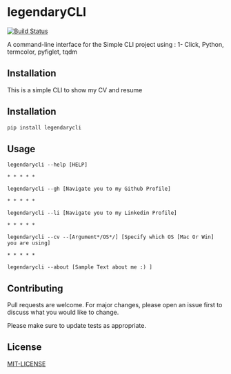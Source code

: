 # legendaryCLI

[![Build Status](https://travis-ci.org/derrod/legendary.svg?branch=master)](https://travis-ci.org/derrod/legendary)

A command-line interface for the Simple CLI project using :
  1- Click, Python, termcolor, pyfiglet, tqdm


## Installation

This is a simple CLI to show my CV and resume



## Installation 
```bash
pip install legendarycli
```

## Usage

```cli
legendarycli --help [HELP]

* * * * *

legendarycli --gh [Navigate you to my Github Profile] 

* * * * *

legendarycli --li [Navigate you to my Linkedin Profile]
 
* * * * * 

legendarycli --cv --[Argument*/OS*/] [Specify which OS [Mac Or Win] you are using] 

* * * * *

legendarycli --about [Sample Text about me :) ] 

```

## Contributing

Pull requests are welcome. For major changes, please open an issue first
to discuss what you would like to change.

Please make sure to update tests as appropriate.

## License

[MIT-LICENSE](https://github.com/AmirMGhanem/legendaryCLI/blob/main/LICENSE.txt)